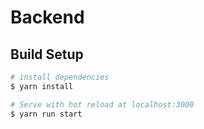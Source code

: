 # Backend

## Build Setup

```bash
# install dependencies
$ yarn install

# Serve with hot reload at localhost:3000
$ yarn run start

```
